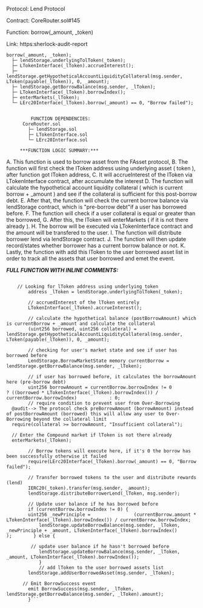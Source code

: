 Protocol: Lend Protocol

Contract: CoreRouter.sol#145

Function: borrow(_amount, _token)

Link: https:sherlock-audit-report


```       FUNCTION CALL FLOW:
borrow(_amount, _token);    
  ├─ lendStorage.underlyingTolToken(_token);    
  ├─ LTokenInterface(_lToken).accrueInterest();    
  ├─             lendStorage.getHypotheticalAccountLiquidityCollateral(msg.sender, LToken(payable(_lToken)), 0, _amount);    
  ├─ lendStorage.getBorrowBalance(msg.sender, _lToken);    
  ├─ LTokenInterface(_lToken).borrowIndex();    
  ├─ enterMarkets(_lToken);    
  └─ LErc20Interface(_lToken).borrow(_amount) == 0, "Borrow failed");


         FUNCTION DEPENDENCIES:
      CoreRouter.sol    
        ├─ lendStorage.sol    
        ├─ LTokenInterface.sol            
        └─ LErc20Interface.sol
```


         ***FUNCTION LOGIC SUMMARY:***  
A. This function is used to borrow asset from the FAsset protocol, B. The function will first check the lToken address using underlying asset ( token ), after function got lToken address,
C. It will accrueInterest of the lToken via LTokenInterface contract, after accumulate the interest
D. The function will calculate the hypothetical account liquidity collateral ( which is current borrow + _amount ) and see if the collateral is sufficient for this post-borrow debt.
E. After that, the function will check the current borrow balance via lendStorage contract, which is "pre-borrow debt"if a user has borrowed before.
F. The function will check if a user collateral is equal or greater than the borrowed,
G. After this, the lToken will enterMarkets ( if it is not there already ).
H. The borrow will be executed via LTokenInterface contract and the amount will be transfered to the user.
I. The function will distribute borrower lend via lendStorage contract.
J. The function will then update record/states whether borrower has a current borrow balance or not.
K. Lastly, the function with add this lToken to the user borrowed asset list in order to track all the assets that user borrowed and emet the event.
     
 
     
 ***FULL FUNCTION WITH INLINE COMMENTS:***
```function borrow(uint256 _amount, address _token) external {        require(_amount != 0, "Zero borrow amount");
    
    // Looking for lToken address using underlying token
        address _lToken = lendStorage.underlyingTolToken(_token);
        
        // accruedInterest of the lToken entirely 
        LTokenInterface(_lToken).accrueInterest();
        
        // calculate the hypothetical balance (postBorrowAmount) which is currentBorrow + _amount and calculate the collateral 
        (uint256 borrowed, uint256 collateral) = lendStorage.getHypotheticalAccountLiquidityCollateral(msg.sender, LToken(payable(_lToken)), 0, _amount);
        
        // checking for user's market state and see if user has borrowed before 
        LendStorage.BorrowMarketState memory currentBorrow = lendStorage.getBorrowBalance(msg.sender, _lToken);
        
        // if user has borrowed before, it calculates the borrowAmount here (pre-borrow debt)
        uint256 borrowAmount = currentBorrow.borrowIndex != 0            ? ((borrowed * LTokenInterface(_lToken).borrowIndex()) / currentBorrow.borrowIndex)            : 0;
        // require condition to prevent user from Over-Borrowing
  @audit--> The protocol check preBorrowAmount (borrowAmount) instead of postBorrowAmount (borrowed) this will allow any user to Over-Borrowing beyond the collateral limit
  require(collateral >= borrowAmount, "Insufficient collateral");
  
  // Enter the Compound market if lToken is not there already
  enterMarkets(_lToken);
  
        // Borrow tokens will execute here, if it's 0 the borrow has been successfully otherwise it failed
        require(LErc20Interface(_lToken).borrow(_amount) == 0, "Borrow failed");
        
        // Transfer borrowed tokens to the user and distribute rewards (lend)
        IERC20(_token).transfer(msg.sender, _amount);
        lendStorage.distributeBorrowerLend(_lToken, msg.sender);
        
        // Update user balance if he has borrowed before 
        if (currentBorrow.borrowIndex != 0) {
        uint256 _newPrinciple =                (currentBorrow.amount * LTokenInterface(_lToken).borrowIndex()) / currentBorrow.borrowIndex;
            lendStorage.updateBorrowBalance(msg.sender, _lToken, _newPrinciple + _amount, LTokenInterface(_lToken).borrowIndex()            );        } else {
            
         // update user balance if he hasn't borrowed before       
            lendStorage.updateBorrowBalance(msg.sender, _lToken, _amount, LTokenInterface(_lToken).borrowIndex());
            }
            // add lToken to the user borrowed assets list
        lendStorage.addUserBorrowedAsset(msg.sender, _lToken);
        
      // Emit BorrowSuccess event 
        emit BorrowSuccess(msg.sender, _lToken, lendStorage.getBorrowBalance(msg.sender, _lToken).amount);
        }```